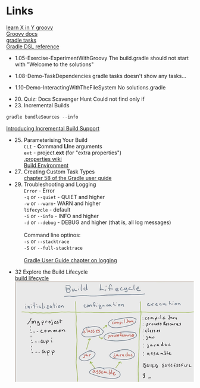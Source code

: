 # Links

[learn X in Y groovy](http://learnxinyminutes.com/docs/groovy/)  
[Groovy docs](http://www.groovy-lang.org/documentation.html)  
[gradle tasks](    https://docs.gradle.org/current/userguide/more_about_tasks.html)  
[Gradle DSL reference](https://docs.gradle.org/current/dsl/)  

- 1.05-Exercise-ExperimentWithGroovy
The build.gradle should not start with "Welcome to the solutions"

- 1.08-Demo-TaskDependencies
gradle tasks doesn't show any tasks...

- 1.10-Demo-InteractingWithTheFileSystem
No solutions.gradle

- 20. Quiz: Docs Scavenger Hunt
Could not find only if

- 23. Incremental Builds
```javascript
gradle bundleSources --info  
```
[Introducing Incremental Build Support](https://blog.gradle.org/introducing-incremental-build-support)  

- 25. Parameterising Your Build  
`CLI` - **C**ommand **LI**ne arguments  
`ext` - project.**ext** (for "extra properties")  
[.properties wiki](https://en.wikipedia.org/wiki/.properties)  
[Build Environment](https://docs.gradle.org/current/userguide/build_environment.html)


- 27. Creating Custom Task Types  
[chapter 58 of the Gradle user guide](https://docs.gradle.org/current/userguide/custom_tasks.html)  


- 29. Troubleshooting and Logging  
`Error` - Error   
`-q` or `--quiet` - QUIET and higher  
`-w` or `--warn`- WARN and higher  
`lifecycle` - default  
`-i` or `--info` - INFO and higher  
`-d` or `--debug` - DEBUG and higher (that is, all log messages)  
</br>Command line optinos:  
`-s` or `--stacktrace`  
`-S` or `--full-stacktrace`  
</br>[Gradle User Guide chapter on logging](https://docs.gradle.org/current/userguide/logging.html)  

- 32 Explore the Build Lifecycle  
[build lifecycle](https://docs.gradle.org/current/userguide/build_lifecycle.html)  
![build-lifecycle](/notes/build-lifecyle.png)  
